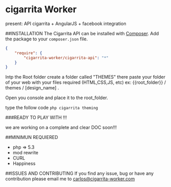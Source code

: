 # cigarrita Worker
present: API cigarrita + AngularJS + facebook integration

##INSTALLATION
The Cigarrita API can be installed with [Composer](https://getcomposer.org/). Add the package to your `composer.json` file.

```json
{
    "require": {
        "cigarrita-worker/cigarrita-api": "*"
    }
}
```

Intp the Root folder create a folder called "THEMES" there paste your folder of your web with your files required (HTML,CSS,JS, etc)
ex: {{root_folder}} / themes / [design_name] .

Open you console and place it to the root_folder.


type the follow code
``` php cigarrita theming ```

###READY TO PLAY WITH !!!

we are working on a complete and clear DOC soon!!!

##MINIMUN REQUIERED
- php => 5.3
- mod rewrite
- CURL
- Happiness

##ISSUES AND CONTRIBUTING
If you find any issue, bug or have any contribution please email me to [carlos@cigarrita-worker.com](mailto:carlos@cigarrita-worker.com)
